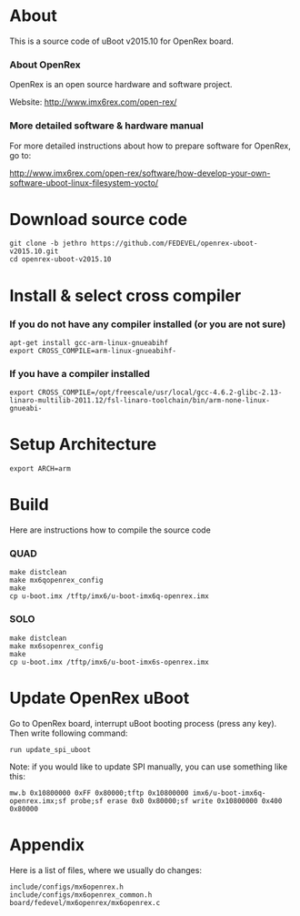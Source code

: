 # About
This is a source code of uBoot v2015.10 for OpenRex board.

### About OpenRex
OpenRex is an open source hardware and software project.


Website: http://www.imx6rex.com/open-rex/

### More detailed software & hardware manual
For more detailed instructions about how to prepare software for OpenRex, go to:


http://www.imx6rex.com/open-rex/software/how-develop-your-own-software-uboot-linux-filesystem-yocto/

# Download source code
    git clone -b jethro https://github.com/FEDEVEL/openrex-uboot-v2015.10.git
    cd openrex-uboot-v2015.10

# Install & select cross compiler

### If you do not have any compiler installed (or you are not sure)
    apt-get install gcc-arm-linux-gnueabihf
    export CROSS_COMPILE=arm-linux-gnueabihf-

### If you have a compiler installed
    export CROSS_COMPILE=/opt/freescale/usr/local/gcc-4.6.2-glibc-2.13-linaro-multilib-2011.12/fsl-linaro-toolchain/bin/arm-none-linux-gnueabi-

# Setup Architecture
    export ARCH=arm

# Build 
Here are instructions how to compile the source code
### QUAD
    make distclean
    make mx6qopenrex_config
    make
    cp u-boot.imx /tftp/imx6/u-boot-imx6q-openrex.imx

### SOLO
    make distclean
    make mx6sopenrex_config
    make
    cp u-boot.imx /tftp/imx6/u-boot-imx6s-openrex.imx


# Update OpenRex uBoot
Go to OpenRex board, interrupt uBoot booting process (press any key). Then write following command:


    run update_spi_uboot

Note: if you would like to update SPI manually, you can use something like this:


    mw.b 0x10800000 0xFF 0x80000;tftp 0x10800000 imx6/u-boot-imx6q-openrex.imx;sf probe;sf erase 0x0 0x80000;sf write 0x10800000 0x400 0x80000

# Appendix
Here is a list of files, where we usually do changes:


    include/configs/mx6openrex.h
    include/configs/mx6openrex_common.h
    board/fedevel/mx6openrex/mx6openrex.c
    


